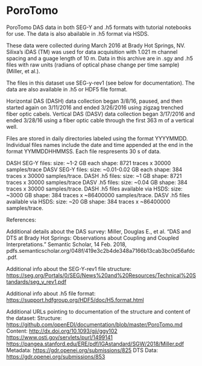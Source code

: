 # PoroTomo
PoroTomo DAS data in both SEG-Y and .h5 formats with tutorial notebooks for use. The data is also abailable in .h5 format via HSDS.

These data were collected during March 2016 at Brady Hot Springs, NV. Silixa’s
iDAS (TM) was used for data acquisition with 1.021 m channel spacing and a
guage length of 10 m. Data in this archive are in .sgy and .h5 files with raw
units (radians of optical phase change per time sample) (Miller, et al.).

The files in this dataset use SEG-y-rev1 (see below for documentation). The
data are also available in .h5 or HDF5 file format.

Horizontal DAS (DASH) data collection began 3/8/16, paused, and then started
again on 3/11/2016 and ended 3/26/2016 using zigzag trenched fiber optic
cabels. Vertical DAS (DASV) data collection began 3/17/2016 and ended 3/28/16
using a fiber optic cable through the first 363 m of a vertical well.

Files are stored in daily directories labeled using the format YYYYMMDD.
Individual files names include the date and time appended at the end in the
format YYMMDDHHMMSS. Each file respresents 30 s of data.

DASH SEG-Y files:
    size: ~1-2 GB each
    shape: 8721 traces x 30000 samples/trace
DASV SEG-Y files:
    size: ~0.01-0.02 GB each
    shape: 384 traces x 30000 samples/trace.
DASH .h5 files:
    size: ~1 GB
    shape: 8721 traces x 30000 samples/trace
DASV .h5 files:
    size: ~0.04 GB
    shape: 384 traces x 30000 samples/trace.
DASH .h5 files available via HSDS:
    size: ~3000 GB
    shape: 384 traces x ~86400000 samples/trace.
DASV .h5 files available via HSDS:
    size: ~20 GB
    shape: 384 traces x ~86400000 samples/trace.

References:

Additional details about the DAS survey:
    Miller, Douglas E., et al. “DAS and DTS at Brady Hot Springs: Observations
    about Coupling and Coupled Interpretations.” Semantic Scholar, 14 Feb.
    2018, pdfs.semanticscholar.org/048f/419e3c2b4de348a7166b13cab3bc0d56afdc.pdf.

Additional info about the SEG-Y-rev1 file structure: https://seg.org/Portals/0/SEG/News%20and%20Resources/Technical%20Standards/seg_y_rev1.pdf

Additional info about .h5 file format: https://support.hdfgroup.org/HDF5/doc/H5.format.html

Additional URLs pointing to documentation of the structure and content of the dataset:
Structure: https://github.com/openEDI/documentation/blob/master/PoroTomo.md
Content: http://dx.doi.org/10.1093/gji/ggy102 https://www.osti.gov/servlets/purl/1499141
https://pangea.stanford.edu/ERE/pdf/IGAstandard/SGW/2018/Miller.pdf
Metadata: https://gdr.openei.org/submissions/825
DTS Data: https://gdr.openei.org/submissions/853

